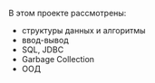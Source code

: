 В этом проекте рассмотрены:
- cтруктуры данных и алгоритмы
- ввод-вывод
- SQL, JDBC
- Garbage Collection
- ООД 